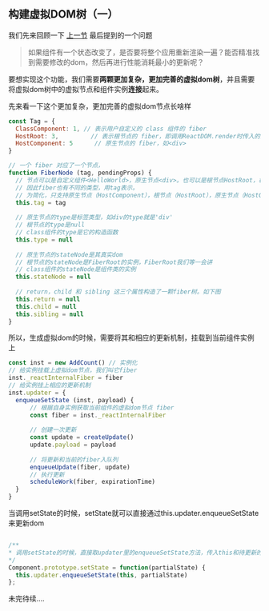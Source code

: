 ## 构建虚拟DOM树（一）

我们先来回顾一下 [上一节](../实现ReactDOM.render/README.md) 最后提到的一个问题

> 如果组件有一个状态改变了，是否要将整个应用重新渲染一遍？能否精准找到需要修改的dom，然后再进行性能消耗最小的更新呢？

要想实现这个功能，我们需要**两颗更加复杂，更加完善的虚拟dom树**，并且需要将虚拟dom树中的虚拟节点和组件实例**连接**起来。

先来看一下这个更加复杂，更加完善的虚拟dom节点长啥样

```js
const Tag = {
  ClassComponent: 1, // 表示用户自定义的 class 组件的 fiber
  HostRoot: 3,         // 表示根节点的 fiber，即调用ReactDOM.render时传入的第二个参数 container。
  HostComponent: 5      // 原生节点的 fiber，如<div>
}

// 一个 fiber 对应了一个节点，
function FiberNode (tag, pendingProps) {
  // 节点可以是自定义组件<HelloWorld>，原生节点<div>。也可以是根节点HostRoot，根节点的概念我们待会再讲
  // 因此fiber也有不同的类型，用tag表示。
  // 为简化，只支持原生节点（HostComponent），根节点（HostRoot），原生节点（HostComponent）三个类型
  this.tag = tag
  
  // 原生节点的type是标签类型，如div的type就是'div'
  // 根节点的type是null
  // class组件的type是它的构造函数
  this.type = null
  
  // 原生节点的stateNode是其真实dom
  // 根节点的stateNode是FiberRoot的实例，FiberRoot我们等一会讲
  // class组件的stateNode是组件类的实例
  this.stateNode = null
  
  // return，child 和 sibling 这三个属性构造了一颗fiber树。如下图
  this.return = null
  this.child = null
  this.sibling = null
}
```

所以，生成虚拟dom的时候，需要将其和相应的更新机制，挂载到当前组件实例上

```js
const inst = new AddCount() // 实例化
// 给实例挂载上虚拟dom节点，我们叫它fiber
inst._reactInternalFiber = fiber
// 给实例挂上相应的更新机制
inst.updater = {
  enqueueSetState (inst, payload) {
      // 根据自身实例获取当前组件的虚拟dom节点 fiber
      const fiber = inst._reactInternalFiber
      
      // 创建一次更新
      const update = createUpdate()
      update.payload = payload
    
      // 将更新和当前的fiber入队列
      enqueueUpdate(fiber, update)
      // 执行更新
      scheduleWork(fiber, expirationTime)
  }
}
```
当调用setState的时候，setState就可以直接通过this.updater.enqueueSetState来更新dom

```js

/**
* 调用setState的时候，直接取updater里的enqueueSetState方法，传入this和待更新的state，触发更新
*/
Component.prototype.setState = function(partialState) {
  this.updater.enqueueSetState(this, partialState)
};

```



未完待续….
